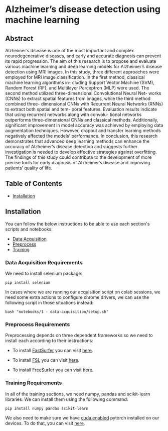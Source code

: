 # Alzheimer’s disease detection using machine learning


## Abstract

Alzheimer’s disease is one of the most important and complex neurodegenerative diseases,
and early and accurate diagnosis can prevent its rapid progression. The aim of this research is
to propose and evaluate various machine learning and deep learning models for Alzheimer’s
disease detection using MRI images. In this study, three different approaches were employed
for MRI image classification. In the first method, classical machine learning algorithms in-
cluding Support Vector Machine (SVM), Random Forest (RF), and Multilayer Perceptron
(MLP) were used. The second method utilized three-dimensional Convolutional Neural Net-
works (CNNs) to extract spatial features from images, while the third method combined three-
dimensional CNNs with Recurrent Neural Networks (RNNs) to extract both spatial and tem-
poral features. Evaluation results indicate that using recurrent networks along with convolu-
tional networks outperforms three-dimensional CNNs and classical methods. Additionally,
significant improvement in model accuracy was achieved by employing data augmentation
techniques. However, dropout and transfer learning methods negatively affected the models’
performance. In conclusion, this research demonstrates that advanced deep learning methods
can enhance the accuracy of Alzheimer’s disease detection and suggests further investigation
is needed to develop effective strategies against overfitting. The findings of this study could
contribute to the development of more precise tools for early diagnosis of Alzheimer’s disease
and improving patients’ quality of life.

## Table of Contents
- [Installation](#installation)
<!-- - [Usage](#usage)
- [Project Structure](#project-structure)
- [Results](#results)
- [License](#license)
- [Acknowledgements](#acknowledgements) -->
<!-- - [Configuration](#configuration) -->
<!-- - [Contributing](#contributing) -->

## Installation

You can follow the below instructions to be able to use each section's scripts and notebooks:

- [Data Acquisition](#data-acquisition-requirements)
- [Preprocess](#preprocess-requirements)
- [Training](#training-requirements)

### Data Acquisition Requirements

We need to install selenium package:

```shell
pip install selenium
```

In cases where we are running our acquisition script on colab sessions, we need some extra actions to configure chrome drivers, we can use the following script in those situations instead:

```shell
bash "notebooks/1 - data-acquisition/setup.sh"
```

### Preprocess Requirements

Preprocessing depends on three dependent frameworks so we need to install each according to their instructions:

- To install [FastSurfer](https://github.com/Deep-MI/FastSurfer) you can visit [here](https://github.com/Deep-MI/FastSurfer/blob/dev/doc/overview/INSTALL.md).

- To install [FSL](https://fsl.fmrib.ox.ac.uk/fsl/fslwiki/FSL) you can visit [here](https://fsl.fmrib.ox.ac.uk/fsl/fslwiki/FslInstallation).

- To install [FreeSurfer](https://surfer.nmr.mgh.harvard.edu/fswiki/FreeSurferWiki) you can visit [here](https://surfer.nmr.mgh.harvard.edu/fswiki/DownloadAndInstall).

### Training Requirements

In all of the training sections, we need numpy, pandas and scikit-learn libraries. We can install them using the following command:

```shell
pip install numpy pandas scikit-learn
```

We also need to make sure we have <ins>cuda enabled</ins> pytorch installed on our devices. To do that, you can visit [here](https://pytorch.org/).

<!-- ## Usage

## Project Structure

## Results

## License

## Acknowledgements -->

<!-- ## Configuration -->

<!-- ## Contributing -->